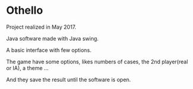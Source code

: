 # Othello

Project realized in May 2017.

Java software made with Java swing. 

A basic interface with few options.


The game have some options, likes numbers of cases, the 2nd player(real or IA), a theme ... 



And they save the result until the software is open. 


